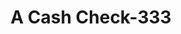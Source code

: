 ---
f_zip-code: 42743
f_state-code: KY
title: A Cash Check-333
f_phone: 270-299-2383
f_city-only: Greensburg
f_address: 857 Campbellsville Rd Greensburg
f_location-unique-id: '333'
slug: a-cash-check-333
updated-on: '2024-05-30T13:46:58.046Z'
created-on: '2024-05-30T13:36:59.803Z'
published-on: '2024-05-30T13:54:32.469Z'
f_city-state: cms/city/greensburg-ky.md
f_company: cms/company/a-cash-check.md
f_state: cms/state/kentucky.md
layout: '[payday-loan].html'
tags: payday-loan
---